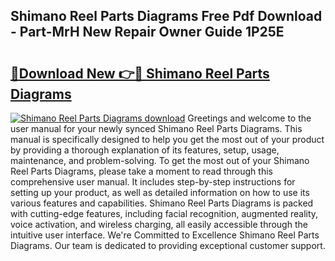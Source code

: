 ## Shimano Reel Parts Diagrams Free Pdf Download - Part-MrH New Repair Owner Guide 1P25E

# <h2><a href="http://dfu6xa.blite.top/?on=Shimano+Reel+Parts+Diagrams">🔗Download New 👉🔴 Shimano Reel Parts Diagrams</a></h2>

[![Shimano Reel Parts Diagrams download](https://i.imgur.com/lujVjoI.png)](http://dfu6xa.blite.top/?on=Shimano+Reel+Parts+Diagrams)
Greetings and welcome to the user manual for your newly synced Shimano Reel Parts Diagrams. This manual is specifically designed to help you get the most out of your product by providing a thorough explanation of its features, setup, usage, maintenance, and problem-solving. To get the most out of your Shimano Reel Parts Diagrams, please take a moment to read through this comprehensive user manual. It includes step-by-step instructions for setting up your product, as well as detailed information on how to use its various features and capabilities. Shimano Reel Parts Diagrams is packed with cutting-edge features, including facial recognition, augmented reality, voice activation, and wireless charging, all easily accessible through the intuitive user interface. We're Committed to Excellence Shimano Reel Parts Diagrams. Our team is dedicated to providing exceptional customer support.
